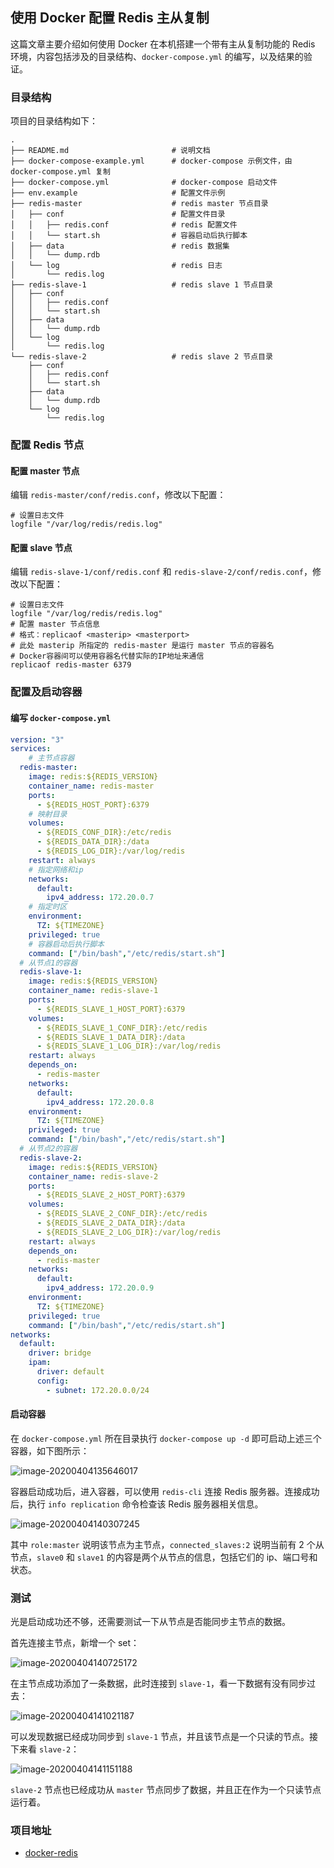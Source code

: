 ## 使用 Docker 配置 Redis 主从复制

这篇文章主要介绍如何使用 Docker 在本机搭建一个带有主从复制功能的 Redis 环境，内容包括涉及的目录结构、`docker-compose.yml` 的编写，以及结果的验证。

### 目录结构

项目的目录结构如下：

```shell
.
├── README.md                       # 说明文档
├── docker-compose-example.yml      # docker-compose 示例文件，由 docker-compose.yml 复制
├── docker-compose.yml              # docker-compose 启动文件
├── env.example                     # 配置文件示例
├── redis-master                    # redis master 节点目录
│   ├── conf                        # 配置文件目录
│   │   ├── redis.conf              # redis 配置文件
│   │   └── start.sh                # 容器启动后执行脚本
│   ├── data                        # redis 数据集
│   │   └── dump.rdb
│   └── log                         # redis 日志
│       └── redis.log
├── redis-slave-1                   # redis slave 1 节点目录
│   ├── conf
│   │   ├── redis.conf
│   │   └── start.sh
│   ├── data
│   │   └── dump.rdb
│   └── log
│       └── redis.log
└── redis-slave-2                   # redis slave 2 节点目录
    ├── conf
    │   ├── redis.conf
    │   └── start.sh
    ├── data
    │   └── dump.rdb
    └── log
        └── redis.log
```



### 配置 Redis 节点

#### 配置 master 节点

编辑 `redis-master/conf/redis.conf`，修改以下配置：

```shell
# 设置日志文件
logfile "/var/log/redis/redis.log"
```

#### 配置 slave 节点

编辑 `redis-slave-1/conf/redis.conf` 和 `redis-slave-2/conf/redis.conf`，修改以下配置：

```shell
# 设置日志文件
logfile "/var/log/redis/redis.log"
# 配置 master 节点信息
# 格式：replicaof <masterip> <masterport>
# 此处 masterip 所指定的 redis-master 是运行 master 节点的容器名
# Docker容器间可以使用容器名代替实际的IP地址来通信
replicaof redis-master 6379
```



### 配置及启动容器

#### 编写 `docker-compose.yml`

```yaml
version: "3"
services:
	# 主节点容器
  redis-master:
    image: redis:${REDIS_VERSION}
    container_name: redis-master
    ports:
      - ${REDIS_HOST_PORT}:6379
    # 映射目录
    volumes:
      - ${REDIS_CONF_DIR}:/etc/redis
      - ${REDIS_DATA_DIR}:/data
      - ${REDIS_LOG_DIR}:/var/log/redis
    restart: always
    # 指定网络和ip
    networks:
      default:
        ipv4_address: 172.20.0.7
    # 指定时区
    environment:
      TZ: ${TIMEZONE}
    privileged: true
    # 容器启动后执行脚本
    command: ["/bin/bash","/etc/redis/start.sh"]
  # 从节点1的容器
  redis-slave-1:
    image: redis:${REDIS_VERSION}
    container_name: redis-slave-1
    ports:
      - ${REDIS_SLAVE_1_HOST_PORT}:6379
    volumes:
      - ${REDIS_SLAVE_1_CONF_DIR}:/etc/redis
      - ${REDIS_SLAVE_1_DATA_DIR}:/data
      - ${REDIS_SLAVE_1_LOG_DIR}:/var/log/redis
    restart: always
    depends_on:
      - redis-master
    networks:
      default:
        ipv4_address: 172.20.0.8
    environment:
      TZ: ${TIMEZONE}
    privileged: true
    command: ["/bin/bash","/etc/redis/start.sh"]
  # 从节点2的容器
  redis-slave-2:
    image: redis:${REDIS_VERSION}
    container_name: redis-slave-2
    ports:
      - ${REDIS_SLAVE_2_HOST_PORT}:6379
    volumes:
      - ${REDIS_SLAVE_2_CONF_DIR}:/etc/redis
      - ${REDIS_SLAVE_2_DATA_DIR}:/data
      - ${REDIS_SLAVE_2_LOG_DIR}:/var/log/redis
    restart: always
    depends_on:
      - redis-master
    networks:
      default:
        ipv4_address: 172.20.0.9
    environment:
      TZ: ${TIMEZONE}
    privileged: true
    command: ["/bin/bash","/etc/redis/start.sh"]
networks:
  default:
    driver: bridge
    ipam:
      driver: default
      config:
        - subnet: 172.20.0.0/24
```

#### 启动容器

在 `docker-compose.yml` 所在目录执行 `docker-compose up -d` 即可启动上述三个容器，如下图所示：

![image-20200404135646017](https://tva1.sinaimg.cn/large/00831rSTgy1gdhp0cnrgnj31ib0u0wrq.jpg)

容器启动成功后，进入容器，可以使用 `redis-cli` 连接 Redis 服务器。连接成功后，执行 `info replication` 命令检查该 Redis 服务器相关信息。

![image-20200404140307245](https://tva1.sinaimg.cn/large/00831rSTgy1gdhp6wzi7aj318a0nygw3.jpg)

其中 `role:master` 说明该节点为主节点，`connected_slaves:2` 说明当前有 2 个从节点，`slave0` 和 `slave1` 的内容是两个从节点的信息，包括它们的 ip、端口号和状态。



### 测试

光是启动成功还不够，还需要测试一下从节点是否能同步主节点的数据。

首先连接主节点，新增一个 set：

![image-20200404140725172](https://tva1.sinaimg.cn/large/00831rSTgy1gdhpbe8nvej312w09sgo1.jpg)

在主节点成功添加了一条数据，此时连接到 `slave-1`，看一下数据有没有同步过去：

![image-20200404141021187](https://tva1.sinaimg.cn/large/00831rSTgy1gdhpeg5uvmj312w0dmn2a.jpg)

可以发现数据已经成功同步到 `slave-1` 节点，并且该节点是一个只读的节点。接下来看 `slave-2`：

![image-20200404141151188](https://tva1.sinaimg.cn/large/00831rSTgy1gdhpfzhm8yj312w0cqgqq.jpg)

`slave-2` 节点也已经成功从 `master` 节点同步了数据，并且正在作为一个只读节点运行着。



### 项目地址

- [docker-redis](https://github.com/ballooninmyhand/docker-redis)

